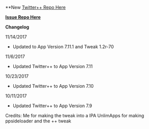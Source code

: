 **New [Twitter++ Repo Here](https://github.com/JMccormick264/TwitterPP)

**[Issue Repo Here](https://github.com/eni9889/TW-PP-Issues)**

**Changelog**

11/14/2017

 - Updated to App Version 7.11.1 and Tweak 1.2r-70

11/6/2017

 - Updated Twitter++ to App Version 7.11

10/23/2017

 - Updated Twitter++ to App Version 7.10

10/11/2017

 - Updated Twitter++ to App Version 7.9

Credits:
Me for making the tweak into a IPA
UnlimApps for making ppsideloader and the ++ tweak
